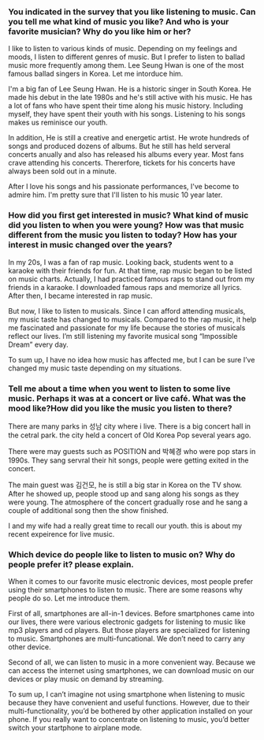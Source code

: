 ### You indicated in the survey that you like listening to music. Can you tell me what kind of music you like? And who is your favorite musician? Why do you like him or her?

I like to listen to various kinds of music. Depending on my feelings and moods, I listen to different genres of music. But I prefer to listen to ballad music more frequently among them. Lee Seung Hwan is one of the most famous ballad singers in Korea. Let me intorduce him.

I'm a big fan of Lee Seung Hwan. He is a historic singer in South Korea. He made his debut in the late 1980s and he's still active with his music. He has a lot of fans who have spent their time along his music history. Including myself, they have spent their youth with his songs. Listening to his songs makes us reminisce our youth.

In addition, He is still a creative and energetic artist. He wrote hundreds of songs and produced dozens of albums. But he still has held serveral concerts anually and also has released his albums every year. Most fans crave attending his concerts. Thererfore, tickets for his concerts have always been sold out in a minute.

After I love his songs and his passionate performances, I've become to admire him. I'm pretty sure that I'll listen to his music 10 year later.

### How did you first get interested in music? What kind of music did you listen to when you were young? How was that music different from the music you listen to today? How has your interest in music changed over the years?

In my 20s, I was a fan of rap music. Looking back, students went to a karaoke with their friends for fun. At that time, rap music began to be listed on music charts. Actually, I had practiced famous raps to stand out from my friends in a karaoke. I downloaded famous raps and memorize all lyrics. After then, I became interested in rap music.

But now, I like to listen to musicals. Since I can afford attending musicals, my music taste has changed to musicals. Compared to the rap music, it help me fascinated and passionate for my life because the stories of musicals reflect our lives. I’m still listening my favorite musical song “Impossible Dream” every day.

To sum up, I have no idea how music has affected me, but I can be sure I’ve changed my music taste depending on my situations.

### Tell me about a time when you went to listen to some live music. Perhaps it was at a concert or live café. What was the mood like?How did you like the music you listen to there? 

There are many parks in 성남 city where i live. There is a big concert hall in the cetral park. the city held a concert of Old Korea Pop several years ago.

There were may guests such as POSITION and 박혜경 who were pop stars in 1990s. They sang servral their hit songs, people were getting exited in the concert.

The main guest was 김건모, he is still a big star in Korea on the TV show. After he showed up, people stood up and sang along his songs as they were young. The atmosphere of the concert gradually rose and he sang a couple of additional song then the show finished.

I and my wife had a really great time to recall our youth. this is about my recent expeirence for live music.

### Which device do people like to listen to music on? Why do people prefer it? please explain.

When it comes to our favorite music electronic devices, most people prefer using their smartphones to listen to music. There are some reasons why people do so. Let me introduce them.

First of all, smartphones are all-in-1 devices. Before smartphones came into our lives, there were various electronic gadgets for listening to music like mp3 players and cd players. But those players are specialized for listening to music. Smartphones are multi-funcational. We don’t need to carry any other device.

Second of all, we can listen to music in a more convenient way. Because we can access the internet using smartphones, we can download music on our devices or play music on demand by streaming.

To sum up, I can’t imagine not using smartphone when listening to music because they have convenient and useful functions. However, due to their multi-functionality, you’d be bothered by other application installed on your phone. If you really want to concentrate on listening to music, you’d better switch your startphone to airplane mode.



